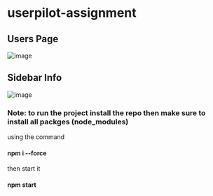 # userpilot-assignment
## Users Page
![image](https://user-images.githubusercontent.com/108693961/225293520-9d456b92-6ade-4d7e-90d2-38bcee453143.png)
## Sidebar Info
![image](https://user-images.githubusercontent.com/108693961/225293591-ddb66fc0-06df-4ce7-a1fd-0f800e6adaaf.png)
### Note: to run the project install the repo then make sure to install all packges (node_modules) 
using the command 
#### npm i --force 
then start it 
#### npm start
